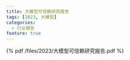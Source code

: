```yaml
---
title: 大模型可信赖研究报告
tags: [2023, 大模型]
categories:
  - 行业报告
feature: true
---
```


{% pdf /files/2023/大模型可信赖研究报告.pdf %}